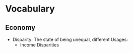 # Vocabulary

## Economy

- Disparity: The state of being unequal, different
  Usages:
  - Income Disparities
